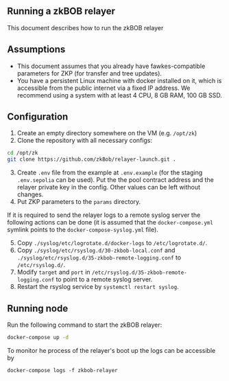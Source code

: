 Running a zkBOB relayer
----

This document describes how to run the zkBOB relayer

## Assumptions

- This document assumes that you already have fawkes-compatible parameters for ZKP (for transfer and tree updates).
- You have a persistent Linux machine with docker installed on it, which is accessible from the public internet via a fixed IP address. We recommend using a system with at least 4 CPU, 8 GB RAM, 100 GB SSD.

## Configuration

1) Create an empty directory somewhere on the VM (e.g. `/opt/zk`)
2) Clone the repository with all necessary configs:
```bash
cd /opt/zk
git clone https://github.com/zkBob/relayer-launch.git .
```
3) Create `.env` file from the example at `.env.example` (for the staging `.env.sepolia` can be used). Put the the pool contract address and the relayer private key in the config. Other values can be left without changes.
4) Put ZKP parameters to the `params` directory.

If it is required to send the relayer logs to a remote syslog server the following actions can be done (it is assumed that the `docker-compose.yml` symlink points to the `docker-compose-syslog.yml` file).

5) Copy `./syslog/etc/logrotate.d/docker-logs` to `/etc/logrotate.d/`.
6) Copy `./syslog/etc/rsyslog.d/30-zkbob-local.conf` and `./syslog/etc/rsyslog.d/35-zkbob-remote-logging.conf` to `/etc/rsyslog.d/`.
7) Modify `target` and `port` in `/etc/rsyslog.d/35-zkbob-remote-logging.conf` to point to a remote syslog server.
8) Restart the rsyslog service by `systemctl restart syslog`.

## Running node

Run the following command to start the zkBOB relayer:

```bash
docker-compose up -d
```

To monitor he process of the relayer's boot up the logs can be accessible by

```
docker-compose logs -f zkbob-relayer
```
